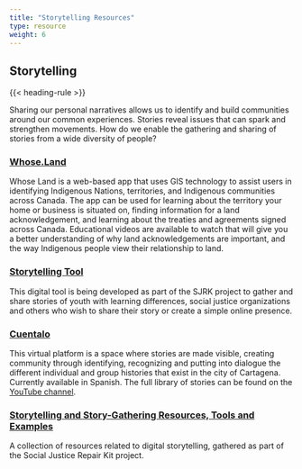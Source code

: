 ```yaml
---
title: "Storytelling Resources"
type: resource
weight: 6
---
```

## Storytelling

{{< heading-rule >}}

<p class="resource-intro">Sharing our personal narratives allows us to identify and build communities around our common experiences. Stories reveal issues that can spark and strengthen movements. How do we enable the gathering and sharing of stories from a wide diversity of people?</p>

### [Whose.Land](https://www.whose.land/en/)

Whose Land is a web-based app that uses GIS technology to assist users in identifying Indigenous Nations, territories, and Indigenous communities across Canada. The app can be used for learning about the territory your home or business is situated on, finding information for a land acknowledgement, and learning about the treaties and agreements signed across Canada. Educational videos are available to watch that will give you a better understanding of why land acknowledgements are important, and the way Indigenous people view their relationship to land.

### [Storytelling Tool](https://stories.floeproject.org/)

This digital tool is being developed as part of the SJRK project to gather and share stories of youth with learning differences, social justice organizations and others who wish to share their story or create a simple online presence.

### [Cuentalo](http://cuentalo.org/)

This virtual platform is a space where stories are made visible, creating community through identifying, recognizing and putting into dialogue the different individual and group histories that exist in the city of Cartagena. Currently available in Spanish. The full library of stories can be found on the [YouTube channel](https://www.youtube.com/watch?reload=9&v=2FBiy8bWYTE).

### [Storytelling and Story-Gathering Resources, Tools and Examples](https://wiki.fluidproject.org/display/fluid/Storytelling+and+Story-gathering+Resources%2C+Tools+and+Examples)

A collection of resources related to digital storytelling, gathered as part of the Social Justice Repair Kit project.
